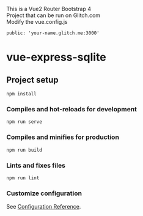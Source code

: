This is a Vue2 Router Bootstrap 4 <br/>
Project that can be run on Glitch.com <br/>
Modify the vue.config.js <br/>
```
public: 'your-name.glitch.me:3000'
```
# vue-express-sqlite

## Project setup
```
npm install
```

### Compiles and hot-reloads for development
```
npm run serve
```

### Compiles and minifies for production
```
npm run build
```

### Lints and fixes files
```
npm run lint
```

### Customize configuration
See [Configuration Reference](https://cli.vuejs.org/config/).
